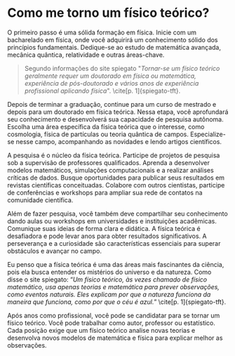 # Como me torno um físico teórico?

O primeiro passo é uma sólida formação em física. Inicie com um bacharelado em física, onde você adquirirá um conhecimento sólido dos princípios fundamentais. Dedique-se ao estudo de matemática avançada, mecânica quântica, relatividade e outras áreas-chave.

> Segundo informações do site spiegato "*Tornar-se um físico teórico geralmente requer um doutorado em física ou matemática, experiência de pós-doutorado e vários anos de experiência profissional aplicando física*". \cite[p. 1]{spiegato-tft}.

Depois de terminar a graduação, continue para um curso de mestrado e depois para um doutorado em física teórica. Nessa etapa, você aprofundará seu conhecimento e desenvolverá sua capacidade de pesquisa autônoma. Escolha uma área específica da física teórica que o interesse, como cosmologia, física de partículas ou teoria quântica de campos. Especialize-se nesse campo, acompanhando as novidades e lendo artigos científicos.

A pesquisa é o núcleo da física teórica. Participe de projetos de pesquisa sob a supervisão de professores qualificados. Aprenda a desenvolver modelos matemáticos, simulações computacionais e a realizar análises críticas de dados. Busque oportunidades para publicar seus resultados em revistas científicas conceituadas. Colabore com outros cientistas, participe de conferências e workshops para ampliar sua rede de contatos na comunidade científica.

Além de fazer pesquisa, você também deve compartilhar seu conhecimento dando aulas ou workshops em universidades e instituições acadêmicas. Comunique suas ideias de forma clara e didática. A física teórica é desafiadora e pode levar anos para obter resultados significativos. A perseverança e a curiosidade são características essenciais para superar obstáculos e avançar no campo.

Eu penso que a física teórica é uma das áreas mais fascinantes da ciência, pois ela busca entender os mistérios do universo e da natureza. Como disse o site spiegato: “*Um físico teórico, às vezes chamado de físico matemático, usa apenas teorias e matemática para prever observações, como eventos naturais. Eles explicam por que a natureza funciona da maneira que funciona, como por que o céu é azul.*” \cite[p. 1]{spiegato-tft}.

Após anos como profissional, você pode se candidatar para se tornar um físico teórico. Você pode trabalhar como autor, professor ou estatístico. Cada posição exige que um físico teórico analise novas teorias e desenvolva novos modelos de matemática e física para explicar melhor as observações.